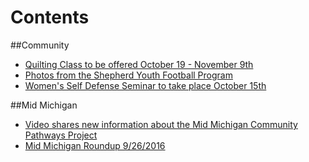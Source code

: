 # Contents

##Community
* [Quilting Class to be offered October 19 - November 9th](_drafts/32bpwr3gmail-com-quilting-class-to-be-offered-october-19-november-9th.md)
* [Photos from the Shepherd Youth Football Program](_drafts/32bpwr3gmail-com-photos-from-the-shepherd-youth-football-program.md)
* [Women's Self Defense Seminar to take place October 15th](_drafts/32bpwr3gmail-com-womens-self-defense-seminar-to-take-place-october-15th.md)

##Mid Michigan
* [Video shares new information about the Mid Michigan Community Pathways Project](_drafts/32bpwr3gmail-com-video-shares-new-information-about-the-mid-michigan-community-pathways-project.md)
* [Mid Michigan Roundup 9/26/2016](midmichiganroundup09262016.md)

